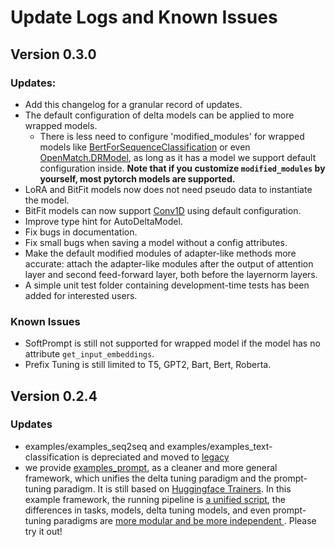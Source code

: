# Update Logs and Known Issues


## Version 0.3.0
### Updates:
- Add this changelog for a granular record of updates.
- The default configuration of delta models can be applied to more wrapped models.
  - There is less need to configure 'modified_modules' for wrapped models like [BertForSequenceClassification](https://huggingface.co/docs/transformers/main/en/model_doc/bert#transformers.BertForSequenceClassification) or even [OpenMatch.DRModel](https://github.com/OpenMatch/OpenMatch/blob/master/src/openmatch/modeling/dense_retrieval_model.py#L37), as long as it has a model we support default configuration inside. **Note that if you customize `modified_modules` by yourself, most pytorch models are supported.**
- LoRA and BitFit models now does not need pseudo data to instantiate the model.
- BitFit models can now support [Conv1D](https://huggingface.co/docs/transformers/v4.23.1/en/internal/modeling_utils#transformers.Conv1D) using default configuration.
- Improve type hint for AutoDeltaModel.
- Fix bugs in documentation.
- Fix small bugs when saving a model without a config attributes.
- Make the default modified modules of adapter-like methods more accurate: attach the adapter-like modules after the output of attention layer and second feed-forward layer, both before the layernorm layers. 
- A simple unit test folder containing development-time tests has been added for interested users.


### Known Issues
- SoftPrompt is still not supported for wrapped model if the model has no attribute `get_input_embeddings`.
- Prefix Tuning is still limited to T5, GPT2, Bart, Bert, Roberta.

## Version 0.2.4
### Updates
- examples/examples_seq2seq and examples/examples_text-classification is depreciated and moved to [legacy](https://github.com/thunlp/OpenDelta/tree/main/examples/legacies)
- we provide [examples_prompt](https://github.com/thunlp/OpenDelta/tree/main/examples/examples_prompt), as a cleaner and more general framework, which unifies the delta tuning paradigm and the prompt-tuning paradigm. It is still based on [Huggingface Trainers](https://huggingface.co/docs/transformers/main_classes/trainer). In this example framework, the running pipeline is [a unified script](https://github.com/thunlp/OpenDelta/tree/main/examples/examples_prompt/src), the differences in tasks, models, delta tuning models, and even prompt-tuning paradigms are [more modular and be more independent ](https://github.com/thunlp/OpenDelta/tree/main/examples/examples_prompt/backbones). Please try it out!